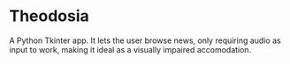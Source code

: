 # Theodosia
A Python Tkinter app. It lets the user browse news, only requiring audio as input to work, making it ideal as a visually impaired accomodation.
